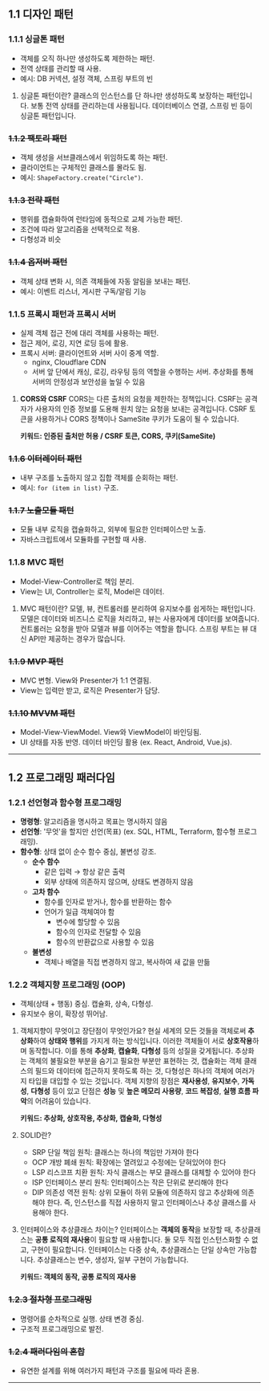## 1.1 디자인 패턴

### 1.1.1 싱글톤 패턴
- 객체를 오직 하나만 생성하도록 제한하는 패턴.
- 전역 상태를 관리할 때 사용.
- 예시: DB 커넥션, 설정 객체, 스프링 부트의 빈
1. 싱글톤 패턴이란?
	클래스의 인스턴스를 단 하나만 생성하도록 보장하는 패턴입니다. 보통 전역 상태를 관리하는데 사용됩니다. 데이터베이스 연결, 스프링 빈 등이 싱글톤 패턴입니다.
### ~~1.1.2 팩토리 패턴~~
- 객체 생성을 서브클래스에서 위임하도록 하는 패턴.
- 클라이언트는 구체적인 클래스를 몰라도 됨.
- 예시: `ShapeFactory.create("Circle")`.
### ~~1.1.3 전략 패턴~~
- 행위를 캡슐화하여 런타임에 동적으로 교체 가능한 패턴.
- 조건에 따라 알고리즘을 선택적으로 적용.
- 다형성과 비슷
### ~~1.1.4 옵저버 패턴~~
- 객체 상태 변화 시, 의존 객체들에 자동 알림을 보내는 패턴.
- 예시: 이벤트 리스너, 게시판 구독/알림 기능
### 1.1.5 프록시 패턴과 프록시 서버
- 실제 객체 접근 전에 대리 객체를 사용하는 패턴.
- 접근 제어, 로깅, 지연 로딩 등에 활용.
- 프록시 서버: 클라이언트와 서버 사이 중계 역할.
	- nginx, Cloudflare CDN
	- 서버 앞 단에서 캐싱, 로깅, 라우팅 등의 역할을 수행하는 서버. 추상화를 통해 서버의 안정성과 보안성을 높일 수 있음
1. **CORS와 CSRF**
    CORS는 다른 출처의 요청을 제한하는 정책입니다. CSRF는 공격자가 사용자의 인증 정보를 도용해 원치 않는 요청을 보내는 공격입니다. CSRF 토큰을 사용하거나 CORS 정책이나 SameSite 쿠키가 도움이 될 수 있습니다.
    
    **키워드: 인증된 출처만 허용 / CSRF 토큰, CORS, 쿠키(SameSite)**
### ~~1.1.6 이터레이터 패턴~~
- 내부 구조를 노출하지 않고 집합 객체를 순회하는 패턴.
- 예시: `for (item in list)` 구조.
### ~~1.1.7 노출모듈 패턴~~
- 모듈 내부 로직을 캡슐화하고, 외부에 필요한 인터페이스만 노출.
- 자바스크립트에서 모듈화를 구현할 때 사용.
### 1.1.8 MVC 패턴
- Model-View-Controller로 책임 분리.
- View는 UI, Controller는 로직, Model은 데이터.
1. MVC 패턴이란?
	모델, 뷰, 컨트롤러를 분리하여 유지보수를 쉽게하는 패턴입니다. 모델은 데이터와 비즈니스 로직을 처리하고, 뷰는 사용자에게 데이터를 보여줍니다. 컨트롤러는 요청을 받아 모델과 뷰를 이어주는 역할을 합니다. 스프링 부트는 뷰 대신 API만 제공하는 경우가 많습니다.
### ~~1.1.9 MVP 패턴~~
- MVC 변형. View와 Presenter가 1:1 연결됨.
- View는 입력만 받고, 로직은 Presenter가 담당.
### ~~1.1.10 MVVM 패턴~~
- Model-View-ViewModel. View와 ViewModel이 바인딩됨.
- UI 상태를 자동 반영. 데이터 바인딩 활용 (ex. React, Android, Vue.js).

---
## 1.2 프로그래밍 패러다임

### 1.2.1 선언형과 함수형 프로그래밍
- **명령형**: 알고리즘을 명시하고 목표는 명시하지 않음
- **선언형**: '무엇'을 할지만 선언(목표) (ex. SQL, HTML, Terraform, 함수형 프로그래밍).
- **함수형**: 상태 없이 순수 함수 중심, 불변성 강조.
	- **순수 함수**
		- 같은 입력 → 항상 같은 출력
		- 외부 상태에 의존하지 않으며, 상태도 변경하지 않음
	- **고차 함수**
		- 함수를 인자로 받거나, 함수를 반환하는 함수
		- 언어가 일급 객체여야 함
			- 변수에 할당할 수 있음
			- 함수의 인자로 전달할 수 있음
			- 함수의 반환값으로 사용할 수 있음
	- **불변성**
		- 객체나 배열을 직접 변경하지 않고, 복사하여 새 값을 만듦
### 1.2.2 객체지향 프로그래밍 (OOP)
- 객체(상태 + 행동) 중심. 캡슐화, 상속, 다형성.
- 유지보수 용이, 확장성 뛰어남.

1. 객체지향이 무엇이고 장단점이 무엇인가요?
	현실 세계의 모든 것들을 객체로써 **추상화**하여 **상태와 행위**를 가지게 하는 방식입니다. 이러한 객체들이 서로 **상호작용**하며 동작합니다. 이를 통해 **추상화**, **캡슐화**, **다형성** 등의 성질을 갖게됩니다.
	추상화는 객체의 불필요한 부분을 숨기고 필요한 부분만 표현하는 것, 캡슐화는 객체 클래스의 필드와 데이터에 접근하지 못하도록 하는 것, 다형성은 하나의 객체에 여러가지 타입을 대입할 수 있는 것입니다.
	객체 지향의 장점은 **재사용성**, **유지보수**, **가독성**, **다형성** 등이 있고 단점은 **성능** 및 **높은 메모리 사용량**, **코드 복잡성**, **실행 흐름 파악**의 어려움이 있습니다.
	
	**키워드: 추상화, 상호작용, 추상화, 캡슐화, 다형성**

2. SOLID란?
	- SRP 단일 책임 원칙: 클래스는 하나의 책임만 가져야 한다
	- OCP 개방 폐쇄 원칙: 확장에는 열려있고 수정에는 닫혀있어야 한다
	- LSP 리스코프 치환 원칙: 자식 클래스는 부모 클래스를 대체할 수 있어야 한다
	- ISP 인터페이스 분리 원칙: 인터페이스는 작은 단위로 분리해야 한다
	- DIP 의존성 역전 원칙: 상위 모듈이 하위 모듈에 의존하지 않고 추상화에 의존해야 한다. 즉, 인스턴스를 직접 사용하지 말고 인터페이스나 추상 클래스를 사용해야 한다.

3. 인터페이스와 추상클래스 차이는?
    인터페이스는 **객체의 동작**을 보장할 때, 추상클래스는 **공통 로직의 재사용**이 필요할 때 사용합니다. 둘 모두 직접 인스턴스화할 수 없고, 구현이 필요합니다. 인터페이스는 다중 상속, 추상클래스는 단일 상속만 가능합니다. 추상클래스는 변수, 생성자, 일부 구현이 가능합니다.
    
    **키워드: 객체의 동작, 공통 로직의 재사용**
### ~~1.2.3 절차형 프로그래밍~~
- 명령어를 순차적으로 실행. 상태 변경 중심.
- 구조적 프로그래밍으로 발전.
### ~~1.2.4 패러다임의 혼합~~
- 유연한 설계를 위해 여러가지 패턴과 구조를 필요에 따라 혼용.
---
